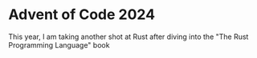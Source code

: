 # Advent of Code 2024

This year, I am taking another shot at Rust after diving into the "The Rust Programming Language" book
